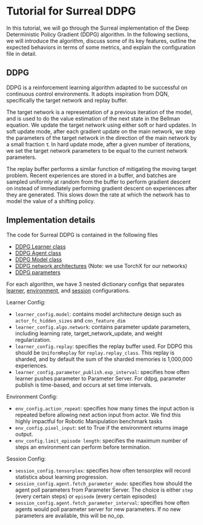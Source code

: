 
# Tutorial for Surreal DDPG

In this tutorial, we will go through the Surreal implementation of the Deep Deterministic Policy Gradient (DDPG) algorithm. In the following sections, we will introduce the algorithm, discuss some of its key features, outline the expected behaviors in terms of some metrics, and explain the configuration file in detail.

## DDPG

DDPG is a reinforcement learning algorithm adapted to be successful on continuous control environments.  It adopts inspiration from DQN, specifically the target network and replay buffer.

The target network is a representation of a previous iteration of the model, and is used to do the value estimation of the next state in the Bellman equation. We update the target network using either soft or hard updates. In soft update mode, after each gradient update on the  main network, we step the parameters of the target network in the direction of the main network by a small fraction τ. In hard update mode, after a given number of iterations, we set the target network parameters to be equal to the current network parameters.

The replay buffer performs a similar function of mitigating the moving target problem.  Recent experiences are stored in a buffer, and batches are sampled uniformly at random from the buffer to perform gradient descent on instead of immediately performing gradient descent on experiences after they are generated.  This slows down the rate at which the network has to model the value of a shifting policy.

## Implementation details

The code for Surreal DDPG is contained in the following files
* [DDPG Learner class](../surreal/learner/ddpg.py)
* [DDPG Agent class](../surreal/agent/ddpg_agent.py)
* [DDPG Model class](../surreal/model/ddpg_net.py)
* [DDPG network architectures](../surreal/model/model_builders/builders.py) (Note: we use TorchX for our networks)
* [DDPG parameters](../surreal/main/ddpg_configs.py)

For each algorithm, we have 3 nested dictionary configs that separates [learner](../surreal/main/ddpg_configs.py#L20), [environment](../surreal/main/ddpg_configs.py), and [session](../surreal/main/ddpg_configs.py) configurations.

Learner Config:
* `learner_config.model`: contains model architecture design such as `actor_fc_hidden_sizes` and `cnn_feature_dim`
* `learner_config.algo.network`: contains parameter update parameters, including learning rate, target_network_update, and weight regularization.
* `learner_config.replay`: specifies the replay buffer used. For DDPG this should be `UniformReplay` for `replay.replay_class`. This replay is sharded, and by default the sum of the sharded memories is 1,000,000 experiences.
* `learner_config.parameter_publish.exp_interval`: specifies how often learner pushes parameter to Parameter Server. For ddpg, parameter publish is time-based, and occurs at set time intervals.

Environment Config:
* `env_config.action_repeat`: specifies how many times the input action is repeated before allowing next action input from actor. We find this highly impactful for Robotic Manipulation benchmark tasks
* `env_config.pixel_input`: set to True if the environment returns image output.
* `env_config.limit_episode length`: specifies the maximum number of steps an environment can perform before termination.

Session Config:
* `session_config.tensorplex`: specifies how often tensorplex will record statistics about learning progression.
* `session_config.agent.fetch_parameter_mode`: specifies how should the agent poll parameters from Parameter Server. The choice is either `step` (every certain steps) or `episode` (every certain episodes)
* `session_config.agent.fetch_parameter_interval`: specifies how often agents would poll parameter server for new parameters. If no new parameters are available, this will be no_op.
